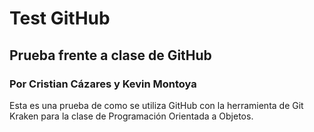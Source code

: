 # Test GitHub
## Prueba frente a clase de GitHub
### Por Cristian Cázares y Kevin Montoya

Esta es una prueba de como se utiliza GitHub con la herramienta de Git Kraken para la clase de Programación Orientada a Objetos.
